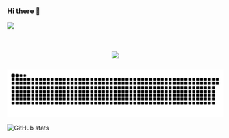 ### Hi there 👋

![](https://komarev.com/ghpvc/?username=ngbao245&style=for-the-badge&base=1000&color=AE82CE)

<h1 align="center">
    <img src="https://readme-typing-svg.herokuapp.com/?font=Fira+Code&size=45&color=AE82CE&center=true&vCenter=true&width=500&height=70&duration=3000&lines=Hi+There!+👋;+I'm+BaoBiBo!;" />
</h1>


![snake gif](https://github.com/ngbao245/ngbao245/blob/output/github-contribution-grid-snake-dark.svg)

![GitHub stats](https://github-readme-stats.vercel.app/api?username=ngbao245&theme=material-palenight&show_icons=true)
